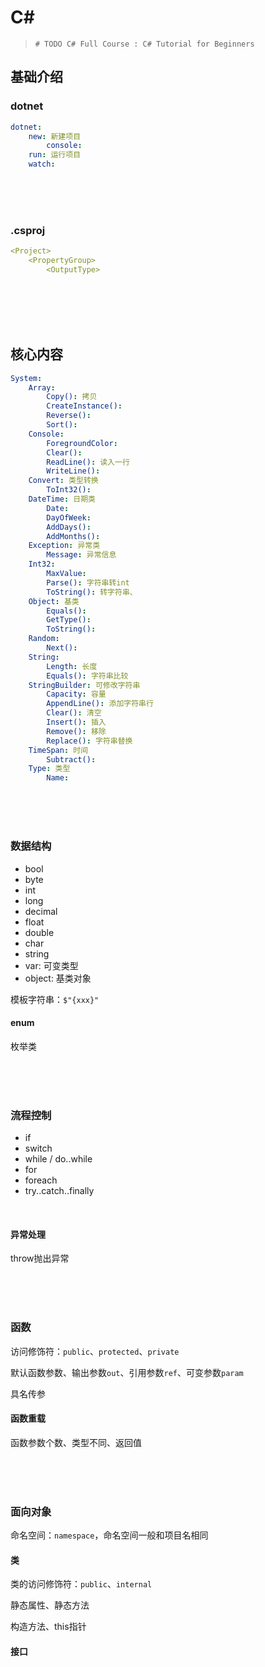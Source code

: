 # C#

>
> `# TODO C# Full Course : C# Tutorial for Beginners`
>



## 基础介绍

### dotnet

```yaml
dotnet:
    new: 新建项目
        console: 
    run: 运行项目
    watch: 
```

<br />
<br />
<br />

### .csproj

```yaml
<Project>
    <PropertyGroup>
        <OutputType>
```

<br />
<br />
<br />
<br />

## 核心内容

```yaml
System:
    Array:
        Copy(): 拷贝
        CreateInstance():
        Reverse():
        Sort():
    Console:
        ForegroundColor:
        Clear():
        ReadLine(): 读入一行
        WriteLine():
    Convert: 类型转换
        ToInt32():
    DateTime: 日期类
        Date:
        DayOfWeek:
        AddDays():
        AddMonths():
    Exception: 异常类
        Message: 异常信息
    Int32:
        MaxValue:
        Parse(): 字符串转int
        ToString(): 转字符串、
    Object: 基类
        Equals():
        GetType():
        ToString():
    Random:
        Next():
    String:
        Length: 长度
        Equals(): 字符串比较
    StringBuilder: 可修改字符串
        Capacity: 容量
        AppendLine(): 添加字符串行
        Clear(): 清空
        Insert(): 插入
        Remove(): 移除
        Replace(): 字符串替换
    TimeSpan: 时间
        Subtract():
    Type: 类型
        Name:
```

<br />
<br />
<br />

### 数据结构

- bool
- byte
- int
- long
- decimal
- float
- double
- char
- string
- var: 可变类型
- object: 基类对象





模板字符串：`$"{xxx}"`


#### enum

枚举类



<br />
<br />
<br />


### 流程控制

- if
- switch
- while / do..while
- for
- foreach
- try..catch..finally

<br />

#### 异常处理

throw抛出异常


<br />
<br />
<br />

### 函数

访问修饰符：`public`、`protected`、`private`

默认函数参数、输出参数`out`、引用参数`ref`、可变参数`param`

具名传参



#### 函数重载

函数参数个数、类型不同、返回值






<br />
<br />
<br />

### 面向对象

命名空间：`namespace`，命名空间一般和项目名相同







#### 类

类的访问修饰符：`public`、`internal`

静态属性、静态方法

构造方法、this指针







#### 接口











